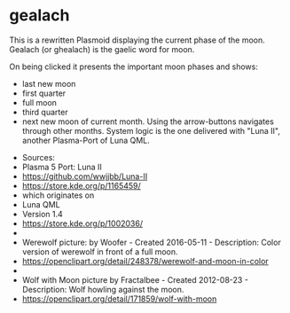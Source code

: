 # gealach
This is a rewritten Plasmoid displaying the current phase of the moon. Gealach (or ghealach) is the gaelic word for moon.

On being clicked it presents the important moon phases and shows:
 - last new moon
 - first quarter
 - full moon
 - third quarter
 - next new moon
of current month. Using the arrow-buttons navigates through other months.
System logic is the one delivered with "Luna II", another Plasma-Port of Luna QML.

* Sources:
* Plasma 5 Port: Luna II
*   https://github.com/wwjjbb/Luna-II
*   https://store.kde.org/p/1165459/
* which originates on
* Luna QML
*   Version 1.4
*   <https://store.kde.org/p/1002036/>
*
* Werewolf picture: by Woofer - Created 2016-05-11 - Description: Color version of werewolf in front of a full moon.
* https://openclipart.org/detail/248378/werewolf-and-moon-in-color
*
* Wolf with Moon picture by Fractalbee - Created 2012-08-23 - Description: Wolf howling against the moon.
* https://openclipart.org/detail/171859/wolf-with-moon
